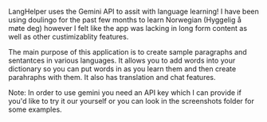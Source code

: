 LangHelper uses the Gemini API to assit with language learning! I have been using doulingo for the past few months to learn Norwegian (Hyggelig å møte deg) however I felt 
like the app was lacking in long form content as well as other custimizablity features.

The main purpose of this application is to create sample paragraphs and sentantces in various languages. It allows you
to add words into your dictionary so you can put words in as you learn them and then create parahraphs with them. It also has translation and chat features.

 Note: In order to use gemini you need an API key which I can provide if you'd like to try it our yourself or you can look in the screenshots folder for some examples.

